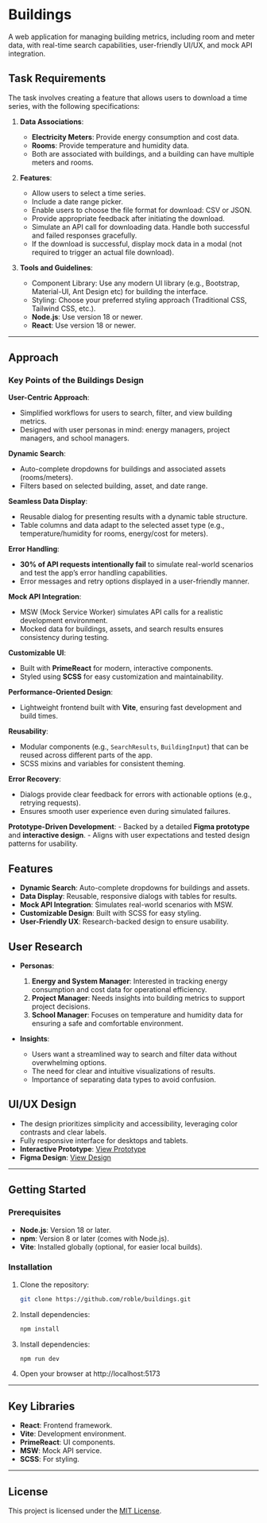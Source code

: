 # Buildings

A web application for managing building metrics, including room and meter data, with real-time search capabilities, user-friendly UI/UX, and mock API integration.

## Task Requirements

The task involves creating a feature that allows users to download a time series, with the following specifications:

1. **Data Associations**:

   - **Electricity Meters**: Provide energy consumption and cost data.
   - **Rooms**: Provide temperature and humidity data.
   - Both are associated with buildings, and a building can have multiple meters and rooms.

2. **Features**:

   - Allow users to select a time series.
   - Include a date range picker.
   - Enable users to choose the file format for download: CSV or JSON.
   - Provide appropriate feedback after initiating the download.
   - Simulate an API call for downloading data. Handle both successful and failed responses gracefully.
   - If the download is successful, display mock data in a modal (not required to trigger an actual file download).

3. **Tools and Guidelines**:
   - Component Library: Use any modern UI library (e.g., Bootstrap, Material-UI, Ant Design etc) for building the interface.
   - Styling: Choose your preferred styling approach (Traditional CSS, Tailwind CSS, etc.).
   - **Node.js**: Use version 18 or newer.
   - **React**: Use version 18 or newer.

---

## Approach

### **Key Points of the Buildings Design**

**User-Centric Approach**:
   - Simplified workflows for users to search, filter, and view building metrics.
   - Designed with user personas in mind: energy managers, project managers, and school managers.

**Dynamic Search**:
   - Auto-complete dropdowns for buildings and associated assets (rooms/meters).
   - Filters based on selected building, asset, and date range.

**Seamless Data Display**:
   - Reusable dialog for presenting results with a dynamic table structure.
   - Table columns and data adapt to the selected asset type (e.g., temperature/humidity for rooms, energy/cost for meters).

**Error Handling**:
   - **30% of API requests intentionally fail** to simulate real-world scenarios and test the app’s error handling capabilities.
   - Error messages and retry options displayed in a user-friendly manner.

**Mock API Integration**:
   - MSW (Mock Service Worker) simulates API calls for a realistic development environment.
   - Mocked data for buildings, assets, and search results ensures consistency during testing.

**Customizable UI**:
   - Built with **PrimeReact** for modern, interactive components.
   - Styled using **SCSS** for easy customization and maintainability.

**Performance-Oriented Design**:
   - Lightweight frontend built with **Vite**, ensuring fast development and build times.

**Reusability**:
   - Modular components (e.g., `SearchResults`, `BuildingInput`) that can be reused across different parts of the app.
   - SCSS mixins and variables for consistent theming.

**Error Recovery**:
   - Dialogs provide clear feedback for errors with actionable options (e.g., retrying requests).
   - Ensures smooth user experience even during simulated failures.

**Prototype-Driven Development**:
    - Backed by a detailed **Figma prototype** and **interactive design**.
    - Aligns with user expectations and tested design patterns for usability.

## Features

- **Dynamic Search**: Auto-complete dropdowns for buildings and assets.
- **Data Display**: Reusable, responsive dialogs with tables for results.
- **Mock API Integration**: Simulates real-world scenarios with MSW.
- **Customizable Design**: Built with SCSS for easy styling.
- **User-Friendly UX**: Research-backed design to ensure usability.

## User Research

- **Personas**:

  1. **Energy and System Manager**: Interested in tracking energy consumption and cost data for operational efficiency.
  2. **Project Manager**: Needs insights into building metrics to support project decisions.
  3. **School Manager**: Focuses on temperature and humidity data for ensuring a safe and comfortable environment.

- **Insights**:
  - Users want a streamlined way to search and filter data without overwhelming options.
  - The need for clear and intuitive visualizations of results.
  - Importance of separating data types to avoid confusion.

## UI/UX Design

- The design prioritizes simplicity and accessibility, leveraging color contrasts and clear labels.
- Fully responsive interface for desktops and tablets.
- **Interactive Prototype**: [View Prototype](https://www.figma.com/proto/5fS8HvhLB86etBmvHtQN5x/Buildings?node-id=0-1&t=OslvGxoESSX9cmB7-1)
- **Figma Design**: [View Design](https://www.figma.com/design/5fS8HvhLB86etBmvHtQN5x/Buildings?node-id=0-1&t=OslvGxoESSX9cmB7-1)


---

## Getting Started

### Prerequisites

- **Node.js**: Version 18 or later.
- **npm**: Version 8 or later (comes with Node.js).
- **Vite**: Installed globally (optional, for easier local builds).

### Installation

1. Clone the repository:

   ```bash
   git clone https://github.com/roble/buildings.git
   ```

2. Install dependencies:

   ```bash
   npm install
   ```

3. Install dependencies:

   ```bash
   npm run dev
   ```

4. Open your browser at http://localhost:5173

---

## Key Libraries

- **React**: Frontend framework.
- **Vite**: Development environment.
- **PrimeReact**: UI components.
- **MSW**: Mock API service.
- **SCSS**: For styling.

---

## License

This project is licensed under the [MIT License](LICENSE).

